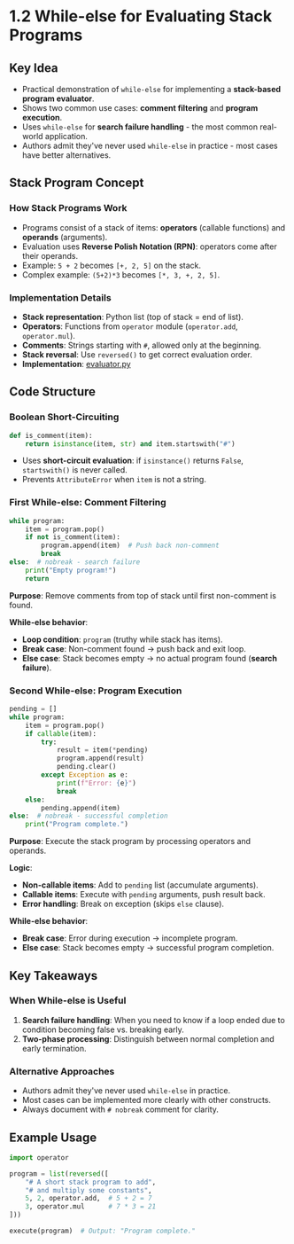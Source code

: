 # 1.2 While-else for Evaluating Stack Programs

## Key Idea

- Practical demonstration of `while-else` for implementing a **stack-based program evaluator**.
- Shows two common use cases: **comment filtering** and **program execution**.
- Uses `while-else` for **search failure handling** - the most common real-world application.
- Authors admit they've never used `while-else` in practice - most cases have better alternatives.
## Stack Program Concept

### How Stack Programs Work
- Programs consist of a stack of items: **operators** (callable functions) and **operands** (arguments).
- Evaluation uses **Reverse Polish Notation (RPN)**: operators come after their operands.
- Example: `5 + 2` becomes `[+, 2, 5]` on the stack.
- Complex example: `(5+2)*3` becomes `[*, 3, +, 2, 5]`.

### Implementation Details
- **Stack representation**: Python list (top of stack = end of list).
- **Operators**: Functions from `operator` module (`operator.add`, `operator.mul`).
- **Comments**: Strings starting with `#`, allowed only at the beginning.
- **Stack reversal**: Use `reversed()` to get correct evaluation order.
- **Implementation**: [evaluator.py](./demo/evaluator.py) 
## Code Structure

### Boolean Short-Circuiting
```python
def is_comment(item):
    return isinstance(item, str) and item.startswith("#")
```
- Uses **short-circuit evaluation**: if `isinstance()` returns `False`, `startswith()` is never called.
- Prevents `AttributeError` when `item` is not a string.

### First While-else: Comment Filtering
```python
while program:
    item = program.pop()
    if not is_comment(item):
        program.append(item)  # Push back non-comment
        break
else:  # nobreak - search failure
    print("Empty program!")
    return
```

**Purpose**: Remove comments from top of stack until first non-comment is found.

**While-else behavior**:
- **Loop condition**: `program` (truthy while stack has items).
- **Break case**: Non-comment found → push back and exit loop.
- **Else case**: Stack becomes empty → no actual program found (**search failure**).

### Second While-else: Program Execution
```python
pending = []
while program:
    item = program.pop()
    if callable(item):
        try:
            result = item(*pending)
            program.append(result)
            pending.clear()
        except Exception as e:
            print(f"Error: {e}")
            break
    else:
        pending.append(item)
else:  # nobreak - successful completion
    print("Program complete.")
```

**Purpose**: Execute the stack program by processing operators and operands.

**Logic**:
- **Non-callable items**: Add to `pending` list (accumulate arguments).
- **Callable items**: Execute with `pending` arguments, push result back.
- **Error handling**: Break on exception (skips `else` clause).

**While-else behavior**:
- **Break case**: Error during execution → incomplete program.
- **Else case**: Stack becomes empty → successful program completion.

## Key Takeaways

### When While-else is Useful
1. **Search failure handling**: When you need to know if a loop ended due to condition becoming false vs. breaking early.
2. **Two-phase processing**: Distinguish between normal completion and early termination.

### Alternative Approaches
- Authors admit they've never used `while-else` in practice.
- Most cases can be implemented more clearly with other constructs.
- Always document with `# nobreak` comment for clarity.

## Example Usage

```python
import operator

program = list(reversed([
    "# A short stack program to add",
    "# and multiply some constants", 
    5, 2, operator.add,  # 5 + 2 = 7
    3, operator.mul      # 7 * 3 = 21
]))

execute(program)  # Output: "Program complete."
```

